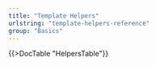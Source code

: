 ```yaml
---
title: "Template Helpers"
urlstring: "template-helpers-reference"
group: "Basics"
---
```


{{>DocTable "HelpersTable"}}
